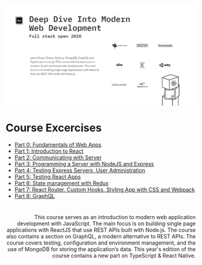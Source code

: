 ![Full Stack Open 2020](./img/cover.jpg)

# Course Excercises

- [Part 0: Fundamentals of Web Apps](https://github.com/sehroz/full-stack-open-2020/tree/master/part-0)
- [Part 1: Introduction to React](https://github.com/sehroz/full-stack-open-2020/tree/master/part-1)
- [Part 2: Communicating with Server](https://github.com/sehroz/full-stack-open-2020/tree/master/part-2)
- [Part 3: Programming a Server with NodeJS and Express](https://github.com/sehroz/full-stack-open-2020/tree/master/part-3)
- [Part 4: Testing Express Servers, User Administration](https://github.com/sehroz/full-stack-open-2020/tree/master/part-4)
- [Part 5: Testing React Apps](https://github.com/sehroz/full-stack-open-2020/tree/master/part-5)
- [Part 6: State management with Redux](https://github.com/sehroz/full-stack-open-2020/tree/master/part-6)
- [Part 7: React Router, Custom Hooks, Styling App with CSS and Webpack](https://github.com/sehroz/full-stack-open-2020/tree/master/part-7)
- [Part 8: GraphQL](https://github.com/sehroz/full-stack-open-2020/tree/master/part-8)

#

<p align="right">
This course serves as an introduction to modern web application development with JavaScript. The main focus is on building single page applications with ReactJS that use REST APIs built with Node.js. The course also contains a section on GraphQL, a modern alternative to REST APIs. The course covers testing, configuration and environment management, and the use of MongoDB for storing the application’s data. This year's edition of the course contains a new part on TypeScript & React Native.
</p>
